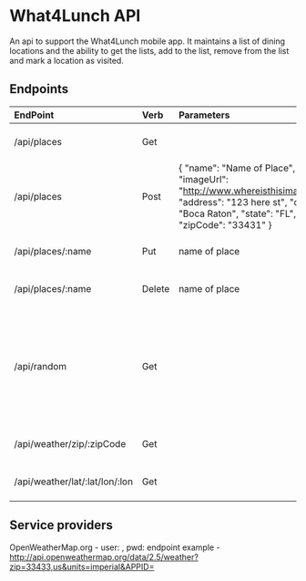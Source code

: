 # What4Lunch API
An api to support the What4Lunch mobile app. It maintains a list of dining locations and the ability to get the lists, add to the list, remove from the list and mark a location as visited.

## Endpoints
| EndPoint  | Verb  | Parameters | Description |
|:--------- |:----  |:----------    |:----------- |
| /api/places    | Get    | | Returns an array of all places |
| /api/places    | Post | { "name": "Name of Place", "imageUrl": "http://www.whereisthisimage.com", "address": "123 here st", "city": "Boca Raton", "state": "FL", "zipCode": "33431" } | Adds a new pace |
| /api/places/:name | Put | name of place | Adds date time for last visited |
| /api/places/:name | Delete | name of place | Removes place from list |
| /api/random   | Get | | Returns a random place from the list of stored places excluding place visted yesterday |
| /api/weather/zip/:zipCode | Get | | Returns weather object |
| /api/weather/lat/:lat/lon/:lon | Get |  | Returns weather object

## Service providers

OpenWeatherMap.org  - user: , pwd: 
endpoint example    - http://api.openweathermap.org/data/2.5/weather?zip=33433,us&units=imperial&APPID=
